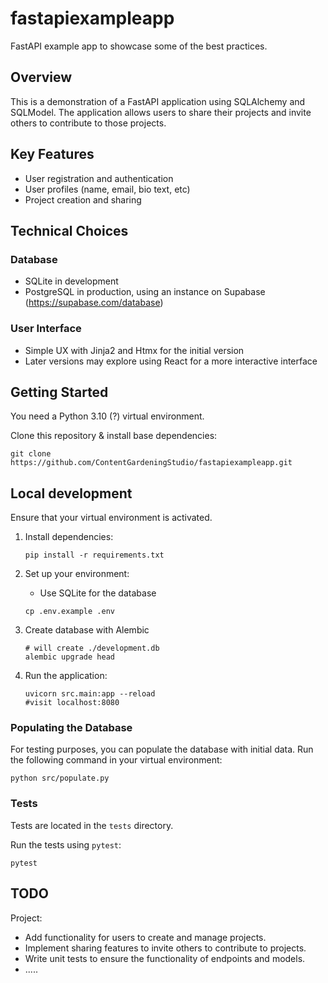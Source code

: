 # fastapiexampleapp

FastAPI example app to showcase some of the best practices.

## Overview

This is a demonstration of a FastAPI application using SQLAlchemy and SQLModel. The application allows users to share their projects and invite others to contribute to those projects.

## Key Features

- User registration and authentication
- User profiles (name, email, bio text, etc)
- Project creation and sharing

## Technical Choices

### Database

- SQLite in development
- PostgreSQL in production, using an instance on Supabase (https://supabase.com/database)

### User Interface

- Simple UX with Jinja2 and Htmx for the initial version
- Later versions may explore using React for a more interactive interface

## Getting Started

You need a Python 3.10 (?) virtual environment.

Clone this repository & install base dependencies:

   ```shell
   git clone https://github.com/ContentGardeningStudio/fastapiexampleapp.git
   ```

## Local development

Ensure that your virtual environment is activated.

1. Install dependencies:

   ```shell
   pip install -r requirements.txt
   ```

2. Set up your environment:

   - Use SQLite for the database

   ```shell
   cp .env.example .env
   ```

3. Create database with Alembic

   ```shell
   # will create ./development.db
   alembic upgrade head
   ```

4. Run the application:

   ```shell
   uvicorn src.main:app --reload
   #visit localhost:8080
   ```

### Populating the Database

For testing purposes, you can populate the database with initial data. Run the following command in your virtual environment:

   ```shell
   python src/populate.py
   ```

### Tests

Tests are located in the `tests` directory.

Run the tests using `pytest`:

   ```shell
   pytest
   ```

## TODO

Project:

   - Add functionality for users to create and manage projects.
   - Implement sharing features to invite others to contribute to projects.
   - Write unit tests to ensure the functionality of endpoints and models.
   - .....
